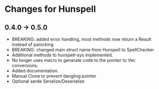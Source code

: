 # Changes for Hunspell

## 0.4.0 -> 0.5.0

- BREAKING: added error handling, most methods now return a Result instead
  of panicking
- BREAKING: changed main struct name from Hunspell to SpellChecker
- Additional methods to hunspell-sys implemented.
- No longer uses macro to generate code to the pointer to Vec conversions. 
- Added documentation.
- Manual Clone to prevent dangling pointer
- Optional serde Serialize/Deserialize
